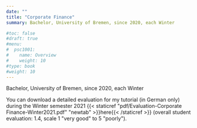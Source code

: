 ```yaml
---
date: ""
title: "Corporate Finance"
summary: Bachelor, University of Bremen, since 2020, each Winter 

#toc: false
#draft: true
#menu:
#  psc1001:
#    name: Overview
#    weight: 10
#type: book
#weight: 10
---
```


Bachelor, University of Bremen, since 2020, each Winter 

You can download a detailed evaluation for my tutorial (in German only) during the Winter semester 2021 {{< staticref "pdf/Evaluation-Corporate Finance-Winter2021.pdf" "newtab" >}}here{{< /staticref >}} (overall student evaluation: 1.4, scale 1 "very good" to 5 "poorly"). 
